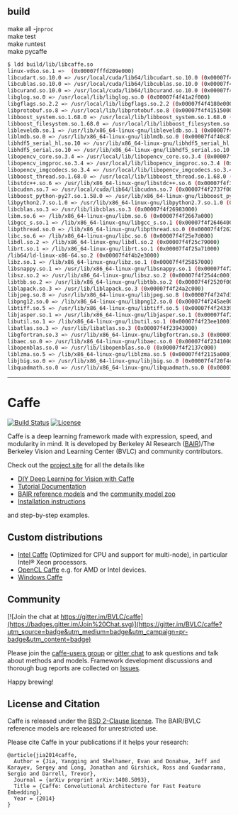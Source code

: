 ## build 
make all -j`nproc`<br>
make test<br>
make runtest<br>
make pycaffe<br>

```bash
$ ldd build/lib/libcaffe.so
linux-vdso.so.1 =>  (0x00007fffd209e000)
libcudart.so.10.0 => /usr/local/cuda/lib64/libcudart.so.10.0 (0x00007f4f4a362000)
libcublas.so.10.0 => /usr/local/cuda/lib64/libcublas.so.10.0 (0x00007f4f45dcc000)
libcurand.so.10.0 => /usr/local/cuda/lib64/libcurand.so.10.0 (0x00007f4f41c65000)
libglog.so.0 => /usr/local/lib/libglog.so.0 (0x00007f4f41a2f000)
libgflags.so.2.2 => /usr/local/lib/libgflags.so.2.2 (0x00007f4f4180e000)
libprotobuf.so.8 => /usr/local/lib/libprotobuf.so.8 (0x00007f4f41515000)
libboost_system.so.1.68.0 => /usr/local/lib/libboost_system.so.1.68.0 (0x00007f4f41311000)
libboost_filesystem.so.1.68.0 => /usr/local/lib/libboost_filesystem.so.1.68.0 (0x00007f4f410f6000)
libleveldb.so.1 => /usr/lib/x86_64-linux-gnu/libleveldb.so.1 (0x00007f4f40e9c000)
liblmdb.so.0 => /usr/lib/x86_64-linux-gnu/liblmdb.so.0 (0x00007f4f40c87000)
libhdf5_serial_hl.so.10 => /usr/lib/x86_64-linux-gnu/libhdf5_serial_hl.so.10 (0x00007f4f40a67000)
libhdf5_serial.so.10 => /usr/lib/x86_64-linux-gnu/libhdf5_serial.so.10 (0x00007f4f405c9000)
libopencv_core.so.3.4 => /usr/local/lib/libopencv_core.so.3.4 (0x00007f4f3ff82000)
libopencv_imgproc.so.3.4 => /usr/local/lib/libopencv_imgproc.so.3.4 (0x00007f4f3f6bc000)
libopencv_imgcodecs.so.3.4 => /usr/local/lib/libopencv_imgcodecs.so.3.4 (0x00007f4f3f268000)
libboost_thread.so.1.68.0 => /usr/local/lib/libboost_thread.so.1.68.0 (0x00007f4f3f03f000)
libstdc++.so.6 => /usr/lib/x86_64-linux-gnu/libstdc++.so.6 (0x00007f4f3ecbd000)
libcudnn.so.7 => /usr/local/cuda/lib64/libcudnn.so.7 (0x00007f4f2737f000)
libboost_python-py27.so.1.58.0 => /usr/lib/x86_64-linux-gnu/libboost_python-py27.so.1.58.0 (0x00007f4f27133000)
libpython2.7.so.1.0 => /usr/lib/x86_64-linux-gnu/libpython2.7.so.1.0 (0x00007f4f26ba5000)
libcblas.so.3 => /usr/lib/libcblas.so.3 (0x00007f4f26983000)
libm.so.6 => /lib/x86_64-linux-gnu/libm.so.6 (0x00007f4f2667a000)
libgcc_s.so.1 => /lib/x86_64-linux-gnu/libgcc_s.so.1 (0x00007f4f26464000)
libpthread.so.0 => /lib/x86_64-linux-gnu/libpthread.so.0 (0x00007f4f26247000)
libc.so.6 => /lib/x86_64-linux-gnu/libc.so.6 (0x00007f4f25e7d000)
libdl.so.2 => /lib/x86_64-linux-gnu/libdl.so.2 (0x00007f4f25c79000)
librt.so.1 => /lib/x86_64-linux-gnu/librt.so.1 (0x00007f4f25a71000)
/lib64/ld-linux-x86-64.so.2 (0x00007f4f4b2e3000)
libz.so.1 => /lib/x86_64-linux-gnu/libz.so.1 (0x00007f4f25857000)
libsnappy.so.1 => /usr/lib/x86_64-linux-gnu/libsnappy.so.1 (0x00007f4f2564f000)
libsz.so.2 => /usr/lib/x86_64-linux-gnu/libsz.so.2 (0x00007f4f2544c000)
libtbb.so.2 => /usr/lib/x86_64-linux-gnu/libtbb.so.2 (0x00007f4f2520f000)
liblapack.so.3 => /usr/lib/liblapack.so.3 (0x00007f4f24a2c000)
libjpeg.so.8 => /usr/lib/x86_64-linux-gnu/libjpeg.so.8 (0x00007f4f247d3000)
libpng12.so.0 => /lib/x86_64-linux-gnu/libpng12.so.0 (0x00007f4f245ae000)
libtiff.so.5 => /usr/lib/x86_64-linux-gnu/libtiff.so.5 (0x00007f4f24339000)
libjasper.so.1 => /usr/lib/x86_64-linux-gnu/libjasper.so.1 (0x00007f4f240e4000)
libutil.so.1 => /lib/x86_64-linux-gnu/libutil.so.1 (0x00007f4f23ee1000)
libatlas.so.3 => /usr/lib/libatlas.so.3 (0x00007f4f23943000)
libgfortran.so.3 => /usr/lib/x86_64-linux-gnu/libgfortran.so.3 (0x00007f4f23618000)
libaec.so.0 => /usr/lib/x86_64-linux-gnu/libaec.so.0 (0x00007f4f23410000)
libopenblas.so.0 => /usr/lib/libopenblas.so.0 (0x00007f4f2137c000)
liblzma.so.5 => /lib/x86_64-linux-gnu/liblzma.so.5 (0x00007f4f2115a000)
libjbig.so.0 => /usr/lib/x86_64-linux-gnu/libjbig.so.0 (0x00007f4f20f4c000)
libquadmath.so.0 => /usr/lib/x86_64-linux-gnu/libquadmath.so.0 (0x00007f4f20d0d000)
```
---
# Caffe

[![Build Status](https://travis-ci.org/BVLC/caffe.svg?branch=master)](https://travis-ci.org/BVLC/caffe)
[![License](https://img.shields.io/badge/license-BSD-blue.svg)](LICENSE)

Caffe is a deep learning framework made with expression, speed, and modularity in mind.
It is developed by Berkeley AI Research ([BAIR](http://bair.berkeley.edu))/The Berkeley Vision and Learning Center (BVLC) and community contributors.

Check out the [project site](http://caffe.berkeleyvision.org) for all the details like

- [DIY Deep Learning for Vision with Caffe](https://docs.google.com/presentation/d/1UeKXVgRvvxg9OUdh_UiC5G71UMscNPlvArsWER41PsU/edit#slide=id.p)
- [Tutorial Documentation](http://caffe.berkeleyvision.org/tutorial/)
- [BAIR reference models](http://caffe.berkeleyvision.org/model_zoo.html) and the [community model zoo](https://github.com/BVLC/caffe/wiki/Model-Zoo)
- [Installation instructions](http://caffe.berkeleyvision.org/installation.html)

and step-by-step examples.

## Custom distributions

 - [Intel Caffe](https://github.com/BVLC/caffe/tree/intel) (Optimized for CPU and support for multi-node), in particular Intel® Xeon processors.
- [OpenCL Caffe](https://github.com/BVLC/caffe/tree/opencl) e.g. for AMD or Intel devices.
- [Windows Caffe](https://github.com/BVLC/caffe/tree/windows)

## Community

[![Join the chat at https://gitter.im/BVLC/caffe](https://badges.gitter.im/Join%20Chat.svg)](https://gitter.im/BVLC/caffe?utm_source=badge&utm_medium=badge&utm_campaign=pr-badge&utm_content=badge)

Please join the [caffe-users group](https://groups.google.com/forum/#!forum/caffe-users) or [gitter chat](https://gitter.im/BVLC/caffe) to ask questions and talk about methods and models.
Framework development discussions and thorough bug reports are collected on [Issues](https://github.com/BVLC/caffe/issues).

Happy brewing!

## License and Citation

Caffe is released under the [BSD 2-Clause license](https://github.com/BVLC/caffe/blob/master/LICENSE).
The BAIR/BVLC reference models are released for unrestricted use.

Please cite Caffe in your publications if it helps your research:

    @article{jia2014caffe,
      Author = {Jia, Yangqing and Shelhamer, Evan and Donahue, Jeff and Karayev, Sergey and Long, Jonathan and Girshick, Ross and Guadarrama, Sergio and Darrell, Trevor},
      Journal = {arXiv preprint arXiv:1408.5093},
      Title = {Caffe: Convolutional Architecture for Fast Feature Embedding},
      Year = {2014}
    }
